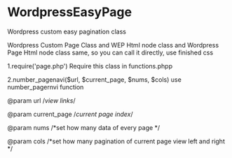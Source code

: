 # WordpressEasyPage
Wordpress custom easy pagination class

Wordpress Custom Page Class and WEP Html node class and Wordpress Page Html node class same, so you can call it directly, use finished css

1.require('page.php')
Require this class in functions.phpp

2.number_pagenavi($url, $current_page, $nums, $cols)
use number_pagernvi function

@param url /*view links*/ 

@param current_page /*current page index*/

@param nums /*set how many data of every page */

@param cols /*set how many pagination of current page view left and right */
